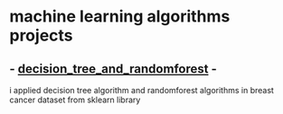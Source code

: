 # machine learning algorithms projects
 
## - __[decision_tree_and_randomforest](https://github.com/doaa-sala7/machine-learning-algorithms-projects/blob/main/decision_tree_and_randomforest_breast_cancer.ipynb)__ -
   i applied decision tree algorithm and randomforest algorithms in breast cancer dataset from sklearn library
